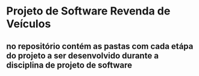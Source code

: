# Projeto de Software Revenda de Veículos

## no repositório contém as pastas com cada etápa do projeto a ser desenvolvido durante a disciplina de projeto de software
